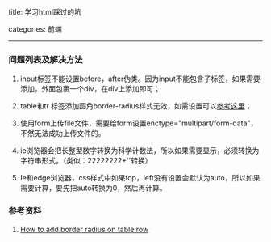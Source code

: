 title: 学习html踩过的坑

categories: 前端

---

### 问题列表及解决方法

1. input标签不能设置before，after伪类。因为input不能包含子标签，如果需要添加，外面包裹一个div，在div上添加即可；

2. table和tr 标签添加圆角border-radius样式无效，如需设置可以[参考这里](http://stackoverflow.com/questions/4094126/how-to-add-border-radius-on-table-row)；

3. 使用form上传file文件，需要给form设置enctype="multipart/form-data"，不然无法成功上传文件的。

4. ie浏览器会把长整型数字转换为科学计数法，所以如果需要显示，必须转换为字符串形式。（类似：22222222+''转换）

5. Ie和edge浏览器，css样式中如果top，left没有设置会默认为auto，所以如果需要计算，要先把auto转换为0，然后再计算。



### 参考资料
1. [How to add border radius on table row](http://stackoverflow.com/questions/4094126/how-to-add-border-radius-on-table-row)

